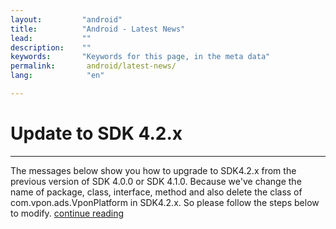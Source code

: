 ```yaml
---
layout:         "android"
title:          "Android - Latest News"
lead:           ""
description:    ""
keywords:       "Keywords for this page, in the meta data"
permalink:       android/latest-news/
lang:            "en"

---
```

# Update to SDK 4.2.x
---
The messages below show you how to upgrade to SDK4.2.x from the previous version of SDK 4.0.0 or SDK 4.1.0. Because we've change the name of package, class, interface, method and also delete the class of com.vpon.ads.VponPlatform in SDK4.2.x. So please follow the steps below to modify. [continue reading](update-to-SDK4_2_x)
